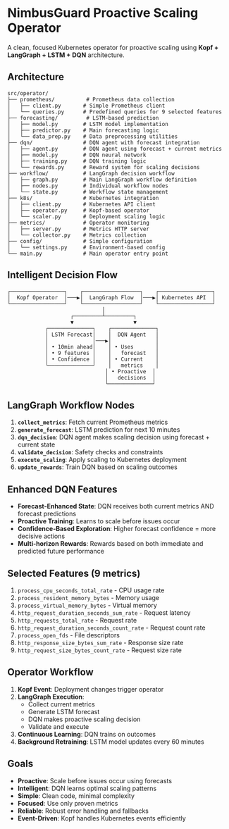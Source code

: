 # NimbusGuard Proactive Scaling Operator

A clean, focused Kubernetes operator for proactive scaling using **Kopf + LangGraph + LSTM + DQN** architecture.

## Architecture

```
src/operator/
├── prometheus/          # Prometheus data collection
│   ├── client.py       # Simple Prometheus client
│   └── queries.py      # Predefined queries for 9 selected features
├── forecasting/         # LSTM-based prediction
│   ├── model.py        # LSTM model implementation
│   ├── predictor.py    # Main forecasting logic
│   └── data_prep.py    # Data preprocessing utilities
├── dqn/                # DQN agent with forecast integration
│   ├── agent.py        # DQN agent using forecast + current metrics
│   ├── model.py        # DQN neural network
│   ├── training.py     # DQN training logic
│   └── rewards.py      # Reward system for scaling decisions
├── workflow/           # LangGraph decision workflow
│   ├── graph.py        # Main LangGraph workflow definition
│   ├── nodes.py        # Individual workflow nodes
│   └── state.py        # Workflow state management
├── k8s/                # Kubernetes integration
│   ├── client.py       # Kubernetes API client
│   ├── operator.py     # Kopf-based operator
│   └── scaler.py       # Deployment scaling logic
├── metrics/            # Operator monitoring
│   ├── server.py       # Metrics HTTP server
│   └── collector.py    # Metrics collection
├── config/             # Simple configuration
│   └── settings.py     # Environment-based config
└── main.py             # Main operator entry point
```

## Intelligent Decision Flow

```
┌─────────────────┐    ┌──────────────────┐    ┌─────────────────┐
│  Kopf Operator  │───▶│  LangGraph Flow  │───▶│ Kubernetes API  │
└─────────────────┘    └──────────────────┘    └─────────────────┘
                              │
                    ┌─────────┴─────────┐
                    ▼                   ▼
            ┌──────────────┐    ┌──────────────┐
            │ LSTM Forecast│    │  DQN Agent   │
            │              │───▶│              │
            │ • 10min ahead│    │ • Uses       │
            │ • 9 features │    │   forecast   │
            │ • Confidence │    │ • Current    │
            └──────────────┘    │   metrics    │
                               │ • Proactive  │
                               │   decisions  │
                               └──────────────┘
```

## LangGraph Workflow Nodes

1. **`collect_metrics`**: Fetch current Prometheus metrics
2. **`generate_forecast`**: LSTM prediction for next 10 minutes
3. **`dqn_decision`**: DQN agent makes scaling decision using forecast + current state
4. **`validate_decision`**: Safety checks and constraints
5. **`execute_scaling`**: Apply scaling to Kubernetes deployment
6. **`update_rewards`**: Train DQN based on scaling outcomes

## Enhanced DQN Features

- **Forecast-Enhanced State**: DQN receives both current metrics AND forecast predictions
- **Proactive Training**: Learns to scale before issues occur
- **Confidence-Based Exploration**: Higher forecast confidence = more decisive actions
- **Multi-horizon Rewards**: Rewards based on both immediate and predicted future performance

## Selected Features (9 metrics)

1. `process_cpu_seconds_total_rate` - CPU usage rate
2. `process_resident_memory_bytes` - Memory usage
3. `process_virtual_memory_bytes` - Virtual memory
4. `http_request_duration_seconds_sum_rate` - Request latency
5. `http_requests_total_rate` - Request rate
6. `http_request_duration_seconds_count_rate` - Request count rate
7. `process_open_fds` - File descriptors
8. `http_response_size_bytes_sum_rate` - Response size rate
9. `http_request_size_bytes_count_rate` - Request size rate

## Operator Workflow

1. **Kopf Event**: Deployment changes trigger operator
2. **LangGraph Execution**:
    - Collect current metrics
    - Generate LSTM forecast
    - DQN makes proactive scaling decision
    - Validate and execute
3. **Continuous Learning**: DQN trains on outcomes
4. **Background Retraining**: LSTM model updates every 60 minutes

## Goals

- **Proactive**: Scale before issues occur using forecasts
- **Intelligent**: DQN learns optimal scaling patterns
- **Simple**: Clean code, minimal complexity
- **Focused**: Use only proven metrics
- **Reliable**: Robust error handling and fallbacks
- **Event-Driven**: Kopf handles Kubernetes events efficiently 